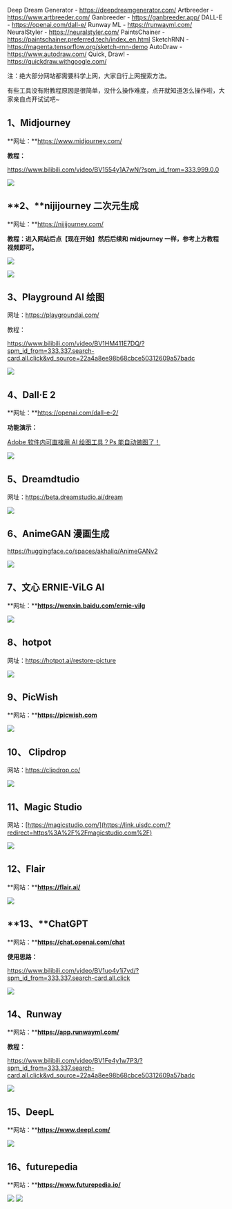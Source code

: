 Deep Dream Generator - https://deepdreamgenerator.com/
Artbreeder - https://www.artbreeder.com/
Ganbreeder - https://ganbreeder.app/
DALL-E - https://openai.com/dall-e/
Runway ML - https://runwayml.com/
NeuralStyler - https://neuralstyler.com/
PaintsChainer - https://paintschainer.preferred.tech/index_en.html
SketchRNN - https://magenta.tensorflow.org/sketch-rnn-demo
AutoDraw - https://www.autodraw.com/
Quick, Draw! - https://quickdraw.withgoogle.com/

  

  

注：绝大部分网站都需要科学上网，大家自行上网搜索方法。

有些工具没有附教程原因是很简单，没什么操作难度，点开就知道怎么操作啦，大家亲自点开试试吧~

  

## **1、Midjourney**

**网址：**https://www.midjourney.com/

**教程：**

https://www.bilibili.com/video/BV1554y1A7wN/?spm_id_from=333.999.0.0

![](https://nvgnvfdynk.feishu.cn/space/api/box/stream/download/asynccode/?code=YWE5NTQ3MTE3MmZhMmNlNzNiOGI2MTA5NWRjNmUyMjhfZW1LcHFMT21VQ0lkMXkyNUZMZDRtU1pwODJ0SGZHNjlfVG9rZW46Ym94Y25RWGF3a3J0MVNoZ2VoaGY4QndxajRlXzE2NzgzNTI3NjY6MTY3ODM1NjM2Nl9WNA)

  

## **2、****nijijourney** **二次元生成**

**网址：**https://nijijourney.com/

**教程：进入网站后点【现在开始】然后后续和 midjourney 一样，参考上方教程视频即可。**

  

![](https://nvgnvfdynk.feishu.cn/space/api/box/stream/download/asynccode/?code=NGFmMzhjZWYzYTVlN2M1Y2RhNTlmYmM3OWE5NDA4MDhfUVVRTDUwTW02emFCZmxOMG5yWHRnMnhZRUVFTnlkN1FfVG9rZW46Ym94Y25OUDRBTVAzeUFjV1pPY0h6ejVib2VoXzE2NzgzNTI3NjY6MTY3ODM1NjM2Nl9WNA)

  

![](https://nvgnvfdynk.feishu.cn/space/api/box/stream/download/asynccode/?code=OGM4ODhkMDZlMmM5ZjI4NDA2MTViNjBhNDgwOTI5YmVfT2h5V2pjYWEwVnk1cHlEaVRZbzE0ZVJ6SDBQdWk1OEVfVG9rZW46Ym94Y25kYTMyY1V5eW5qZ2Y1TGpOcjJpWGhoXzE2NzgzNTI3NjY6MTY3ODM1NjM2Nl9WNA)

  

## **3、Playground** **AI** **绘图**

网址：https://playgroundai.com/

教程：

https://www.bilibili.com/video/BV1HM411E7DQ/?spm_id_from=333.337.search-card.all.click&vd_source=22a4a8ee98b68cbce50312609a57badc

  

![](https://nvgnvfdynk.feishu.cn/space/api/box/stream/download/asynccode/?code=ZDU3NzIwNTE1OTliMDE0ZDYxMGM2NTNkYzlkMTgyODBfOWs0eFpGSlJwYUZhVkxtYnc3anVBcldzMUI3a0FWbnBfVG9rZW46Ym94Y25kUEJBYTkwMzBFRmhWa1JwVDhiRzRjXzE2NzgzNTI3NjY6MTY3ODM1NjM2Nl9WNA)

  

## **4、Dall·E 2**

**网址：**https://openai.com/dall-e-2/

**功能演示：**

[Adobe 软件内可直接用 AI 绘图工具？Ps 能自动做图了！](https://mp.weixin.qq.com/s?__biz=MjM5NTA1MDQyMA==&mid=2651748365&idx=1&sn=4a7fff5e0582dd4318c51de41546e260&chksm=bd04bed68a7337c0e35097c550c98d57ccc5d5cc70a5348c289af4b809ad204e297b1994044a#rd)

![](https://nvgnvfdynk.feishu.cn/space/api/box/stream/download/asynccode/?code=M2ZjMDVlNzA0MjM3Y2VhYzFiYWY1ZGIwOTNmYWJmMzJfR2s5czR1TERrSUdRS2p6N0prdm9Cek9NRXZLamlpNklfVG9rZW46Ym94Y25NbmUySGNWeGVCeXFwVkVualRwblNmXzE2NzgzNTI3NjY6MTY3ODM1NjM2Nl9WNA)

  

## **5、Dreamdtudio**

网址：https://beta.dreamstudio.ai/dream

  

![](https://nvgnvfdynk.feishu.cn/space/api/box/stream/download/asynccode/?code=NTZkNzIwZTRiN2UzOGYyNzVmOGM4ZGYzMDhhNTE5ZjNfY0ZhWFVhR280RnN3WU5YNWRXMFU1VGtpelpBZXRHN2NfVG9rZW46Ym94Y25pYVdXRk5DNHhJOFZ4eGNZQzdHZWFmXzE2NzgzNTI3NjY6MTY3ODM1NjM2Nl9WNA)

  

## **6、AnimeGAN 漫画生成**

https://huggingface.co/spaces/akhaliq/AnimeGANv2

  

![](https://nvgnvfdynk.feishu.cn/space/api/box/stream/download/asynccode/?code=Nzg4NWFiYzNmY2VmZGUxZGFkNDFiMGIxY2Q2YWVhMzRfcTM4bGJ1NnFLcnhOYzZpSHVVZzVDajhqZGM3R1lVQ2hfVG9rZW46Ym94Y25zM05JaGJXRUdlTHU2anB2aFhsYlpaXzE2NzgzNTI3NjY6MTY3ODM1NjM2Nl9WNA)

  

## **7、文心 ERNIE-ViLG** **AI**

**网址：****https://wenxin.baidu.com/ernie-vilg**

  

![](https://nvgnvfdynk.feishu.cn/space/api/box/stream/download/asynccode/?code=ODI2ZmY3NzEwNGI2MzhkNWViYzQwNjBiODkzOGE5YmJfYVdNMnptdnF3WVpKMVZtVXBNMFFkNFhXdm5kWlFPdE9fVG9rZW46Ym94Y25rbEE4RXdGRzBqNzNCUzV4WGpzYnRiXzE2NzgzNTI3NjY6MTY3ODM1NjM2Nl9WNA)

  

## **8、hotpot**

网址：https://hotpot.ai/restore-picture

  

![](https://nvgnvfdynk.feishu.cn/space/api/box/stream/download/asynccode/?code=MmRlMTQ4MDkzMWFlMDAzMGVhMTg2NGMzZjdkOGNkMWNfczhiVHhUS1M2cHl5M0ZPRTBpeVJ2SUNUT3VJQVVjb1BfVG9rZW46Ym94Y25lZlAzVExCV3psNnZucWZCd3ZoTGhiXzE2NzgzNTI3NjY6MTY3ODM1NjM2Nl9WNA)

  

## **9、PicWish**

**网站：****https://picwish.com**

  

![](https://nvgnvfdynk.feishu.cn/space/api/box/stream/download/asynccode/?code=YWZjZGU1MDBjNzU1ZjQ2Y2MzZjQ1MGNlYjdmMDdjNzlfaDFZak02MGxhTW9Vb2E2T05hSHZKdk1lWDhPZUZ0ZFJfVG9rZW46Ym94Y25WRVhQbjlJSWFLM1JHZ2JRTEY0Q0pRXzE2NzgzNTI3NjY6MTY3ODM1NjM2Nl9WNA)

  

## **10、 Clipdrop**

网站：https://clipdrop.co/

  

![](https://nvgnvfdynk.feishu.cn/space/api/box/stream/download/asynccode/?code=YWE5MzkyNTUxZjAwNjZiMzI1NWM3NTEwZGY5YTU2MWVfbjRJSUd3TEcxOHZwanU3UXM2ZFh2SFBEVFAyVVlaUmdfVG9rZW46Ym94Y25oV2FnZXR4Rmh4Qkh1ODRTejZtanFjXzE2NzgzNTI3NjY6MTY3ODM1NjM2Nl9WNA)

  

## **11、Magic Studio**

[](https://link.uisdc.com/?redirect=https%3A%2F%2Fmagicstudio.com%2F)网站：[https://magicstudio.com/](https://link.uisdc.com/?redirect=https%3A%2F%2Fmagicstudio.com%2F)

  

![](https://nvgnvfdynk.feishu.cn/space/api/box/stream/download/asynccode/?code=NWFiMjlhNzI0ZWExOWQ3ZWJjZDc0YWE4NDExMGQxY2VfWUZ5N2V0MFZzdnV3SGRnYnBuUjZEWTA5Zjk3UlE3R2VfVG9rZW46Ym94Y25tcmdKblVtY29xczMweVU1UFBDTXRiXzE2NzgzNTI3NjY6MTY3ODM1NjM2Nl9WNA)

  

## **12、Flair**

**网站：****https://flair.ai/**

  

![](https://nvgnvfdynk.feishu.cn/space/api/box/stream/download/asynccode/?code=ZTk1MjI4NzM4MzE5MTllN2I1NzI3ZTViNTg2MmVjODVfOXYwVlZkSHdkaEJxZWNoQmY0RFp4cEpuUGFibThxWWlfVG9rZW46Ym94Y25tSWRzdFdBRmdEZ0c0T3BwcU5hUWVjXzE2NzgzNTI3NjY6MTY3ODM1NjM2Nl9WNA)

  

## **13、****ChatGPT**

**网站：****https://chat.openai.com/chat**

**使用思路：**

https://www.bilibili.com/video/BV1uo4y1i7vd/?spm_id_from=333.337.search-card.all.click

![](https://nvgnvfdynk.feishu.cn/space/api/box/stream/download/asynccode/?code=MDNjMThmNTJhNTI1ZDkxNDlmZjBjMjVhODExNzlkOTNfeGc2ZEJEYVVCVHFmT28xT1FNb3ZnYXl6eTYxTExHdG9fVG9rZW46Ym94Y25XemswMnJoUGNyVURxRGp6amR2MmVnXzE2NzgzNTI3NjY6MTY3ODM1NjM2Nl9WNA)

  

## **14、Runway**

**网站：****https://app.runwayml.com/**

**教程：**

https://www.bilibili.com/video/BV1Fe4y1w7P3/?spm_id_from=333.337.search-card.all.click&vd_source=22a4a8ee98b68cbce50312609a57badc

![](https://nvgnvfdynk.feishu.cn/space/api/box/stream/download/asynccode/?code=MjY5ZTgzNjg5MDBkMTNhYjk0YTBmYWJiYmE5ZDg5ZDdfZ1N2Y2J4eEwzcXBMUzduVjYyZ0JmOGxvZE5BUmdXVmFfVG9rZW46Ym94Y25lRGxqMlRnSnZiVkdUOVdRYTVyWnZlXzE2NzgzNTI3NjY6MTY3ODM1NjM2Nl9WNA)

  

## **15、DeepL**

**网站：****https://www.deepl.com/**

  

![](https://nvgnvfdynk.feishu.cn/space/api/box/stream/download/asynccode/?code=YmIxNDc2NjUyYmYzNzlkOTJiOThlMmE3OTNjNTE1YmVfdWU5M0VFMjlyS3czbUEySko3VGJwbGs1MXk1cGNGQXhfVG9rZW46Ym94Y25VOEYzRE5zc2k5NW5qYlM0eXpKTU9lXzE2NzgzNTI3NjY6MTY3ODM1NjM2Nl9WNA)

  

## **16、futurepedia**

**网站：****https://www.futurepedia.io/**

  

![](https://nvgnvfdynk.feishu.cn/space/api/box/stream/download/asynccode/?code=ZmRlZTUyM2EwZmFhZTI4NThiMGIwODgyN2M0OGZjYzdfUHZCSlV4QmZ6aWo1OEhDbXl4eEJDRFBFRTIyTkp0bjdfVG9rZW46Ym94Y24zbm9ZdDdUYzh4TnYwMWNtb3ptQW9mXzE2NzgzNTI3NjY6MTY3ODM1NjM2Nl9WNA)
![](https://nvgnvfdynk.feishu.cn/space/api/box/stream/download/asynccode/?code=MmQ1YTRlZmVmMjJlNmMzNmFhZjNkYTIzYjU5ZTMyMGZfejlvZ0VIYVBYUWNGalRzMk5kWHVJMDIwZjNFWDVmWXFfVG9rZW46Ym94Y24zbm9ZdDdUYzh4TnYwMWNtb3ptQW9mXzE2NzgzMjkyMTQ6MTY3ODMzMjgxNF9WNA)